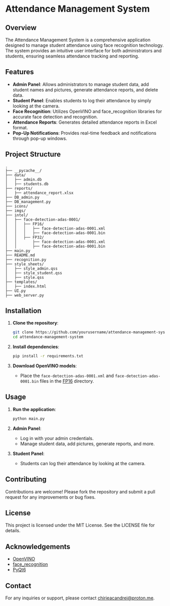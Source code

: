 # Attendance Management System

## Overview

The Attendance Management System is a comprehensive application designed to manage student attendance using face recognition technology. The system provides an intuitive user interface for both administrators and students, ensuring seamless attendance tracking and reporting.

## Features

- **Admin Panel**: Allows administrators to manage student data, add student names and pictures, generate attendance reports, and delete data.
- **Student Panel**: Enables students to log their attendance by simply looking at the camera.
- **Face Recognition**: Utilizes OpenVINO and face_recognition libraries for accurate face detection and recognition.
- **Attendance Reports**: Generates detailed attendance reports in Excel format.
- **Pop-Up Notifications**: Provides real-time feedback and notifications through pop-up windows.

## Project Structure

```plaintext
.
├── __pycache__/
├── data/
│   ├── admin.db
│   ├── students.db
├── reports/
│   ├── attendance_report.xlsx
├── DB_admin.py
├── DB_management.py
├── icons/
├── imgs/
├── intel/
│   ├── face-detection-adas-0001/
│   │   ├── FP16/
│   │   │   ├── face-detection-adas-0001.xml
│   │   │   ├── face-detection-adas-0001.bin
│   │   ├── FP32/
│   │       ├── face-detection-adas-0001.xml
│   │       ├── face-detection-adas-0001.bin
├── main.py
├── README.md
├── recognition.py
├── style_sheets/
│   ├── style_admin.qss
│   ├── style_student.qss
│   ├── style.qss
├── templates/
│   ├── index.html
├── UI.py
├── web_server.py
```

## Installation

1. **Clone the repository**:
    ```sh
    git clone https://github.com/yourusername/attendance-management-system.git
    cd attendance-management-system
    ```

2. **Install dependencies**:
    ```sh
    pip install -r requirements.txt
    ```

3. **Download OpenVINO models**:
    - Place the `face-detection-adas-0001.xml` and `face-detection-adas-0001.bin` files in the [FP16](http://_vscodecontentref_/14) directory.

## Usage

1. **Run the application**:
    ```sh
    python main.py
    ```

2. **Admin Panel**:
    - Log in with your admin credentials.
    - Manage student data, add pictures, generate reports, and more.

3. **Student Panel**:
    - Students can log their attendance by looking at the camera.

## Contributing

Contributions are welcome! Please fork the repository and submit a pull request for any improvements or bug fixes.

## License

This project is licensed under the MIT License. See the LICENSE file for details.

## Acknowledgements

- [OpenVINO](https://docs.openvino.ai/latest/index.html)
- [face_recognition](https://github.com/ageitgey/face_recognition)
- [PyQt6](https://www.riverbankcomputing.com/software/pyqt/intro)

## Contact

For any inquiries or support, please contact [chirieacandrei@proton.me](mailto:chirieacandrei@proton.me).